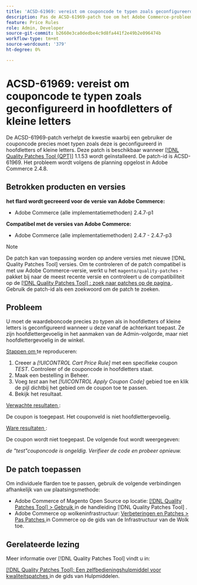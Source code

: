 ```yaml
---
title: 'ACSD-61969: vereist om couponcode te typen zoals geconfigureerd in hoofdletters of kleine letters'
description: Pas de ACSD-61969-patch toe om het Adobe Commerce-probleem op te lossen waarbij een gebruiker de couponcode precies moet typen zoals dit is geconfigureerd in hoofdletters of kleine letters.
feature: Price Rules
role: Admin, Developer
source-git-commit: b2660e3ca0dedbe4c9d8fa441f2e49b2e096474b
workflow-type: tm+mt
source-wordcount: '379'
ht-degree: 0%

---
```


# ACSD-61969: vereist om couponcode te typen zoals geconfigureerd in hoofdletters of kleine letters

De ACSD-61969-patch verhelpt de kwestie waarbij een gebruiker de couponcode precies moet typen zoals deze is geconfigureerd in hoofdletters of kleine letters. Deze patch is beschikbaar wanneer [[!DNL Quality Patches Tool (QPT)]](/help/tools/quality-patches-tool/quality-patches-tool-to-self-serve-quality-patches.md) 1.1.53 wordt geïnstalleerd. De patch-id is ACSD-61969. Het probleem wordt volgens de planning opgelost in Adobe Commerce 2.4.8.

## Betrokken producten en versies

**het flard wordt gecreeerd voor de versie van Adobe Commerce:**

* Adobe Commerce (alle implementatiemethoden) 2.4.7-p1

**Compatibel met de versies van Adobe Commerce:**

* Adobe Commerce (alle implementatiemethoden) 2.4.7 - 2.4.7-p3

>[!NOTE]
>
>De patch kan van toepassing worden op andere versies met nieuwe [!DNL Quality Patches Tool] versies. Om te controleren of de patch compatibel is met uw Adobe Commerce-versie, werkt u het `magento/quality-patches` -pakket bij naar de meest recente versie en controleert u de compatibiliteit op de [[!DNL Quality Patches Tool] : zoek naar patches op de pagina ](https://experienceleague.adobe.com/tools/commerce-quality-patches/index.html?lang=nl-NL) . Gebruik de patch-id als een zoekwoord om de patch te zoeken.

## Probleem

U moet de waardeboncode precies zo typen als in hoofdletters of kleine letters is geconfigureerd wanneer u deze vanaf de achterkant toepast. Ze zijn hoofdlettergevoelig in het aanmaken van de Admin-volgorde, maar niet hoofdlettergevoelig in de winkel.

<u> Stappen om </u> te reproduceren:

1. Creeer a *[!UICONTROL Cart Price Rule]* met een specifieke coupon *TEST*. Controleer of de couponcode in hoofdletters staat.
1. Maak een bestelling in Beheer.
1. Voeg *test* aan het *[!UICONTROL Apply Coupon Code]* gebied toe en klik de pijl dichtbij het gebied om de coupon toe te passen.
1. Bekijk het resultaat.

<u> Verwachte resultaten </u>:

De coupon is toegepast. Het couponveld is niet hoofdlettergevoelig.

<u> Ware resultaten </u>:

De coupon wordt niet toegepast. De volgende fout wordt weergegeven:

*de &quot;test&quot;couponcode is ongeldig. Verifieer de code en probeer opnieuw.*

## De patch toepassen

Om individuele flarden toe te passen, gebruik de volgende verbindingen afhankelijk van uw plaatsingsmethode:

* Adobe Commerce of Magento Open Source op locatie: [[!DNL Quality Patches Tool]  > Gebruik ](/help/tools/quality-patches-tool/usage.md) in de handleiding [!DNL Quality Patches Tool] .
* Adobe Commerce op wolkeninfrastructuur: [ Verbeteringen en Patches > Pas Patches ](https://experienceleague.adobe.com/docs/commerce-cloud-service/user-guide/develop/upgrade/apply-patches.html?lang=nl-NL) in Commerce op de gids van de Infrastructuur van de Wolk toe.

## Gerelateerde lezing

Meer informatie over [!DNL Quality Patches Tool] vindt u in:

[[!DNL Quality Patches Tool]: Een zelfbedieningshulpmiddel voor kwaliteitspatches ](/help/tools/quality-patches-tool/quality-patches-tool-to-self-serve-quality-patches.md) in de gids van Hulpmiddelen.
